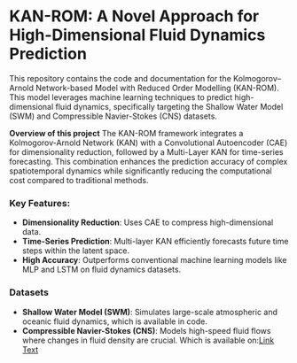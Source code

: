 # KAN-ROM: A Novel Approach for High-Dimensional Fluid Dynamics Prediction

This repository contains the code and documentation for the Kolmogorov–Arnold Network-based Model with Reduced Order Modelling (KAN-ROM). This model leverages machine learning techniques to predict high-dimensional fluid dynamics, specifically targeting the Shallow Water Model (SWM) and Compressible Navier-Stokes (CNS) datasets.

**Overview of this project**
The KAN-ROM framework integrates a Kolmogorov-Arnold Network (KAN) with a Convolutional Autoencoder (CAE) for dimensionality reduction, followed by a Multi-Layer KAN for time-series forecasting. This combination enhances the prediction accuracy of complex spatiotemporal dynamics while significantly reducing the computational cost compared to traditional methods.

### Key Features:
- **Dimensionality Reduction**: Uses CAE to compress high-dimensional data.
- **Time-Series Prediction**: Multi-layer KAN efficiently forecasts future time steps within the latent space.
- **High Accuracy**: Outperforms conventional machine learning models like MLP and LSTM on fluid dynamics datasets.

### Datasets
- **Shallow Water Model (SWM)**: Simulates large-scale atmospheric and oceanic fluid dynamics, which is available in code.
- **Compressible Navier-Stokes (CNS)**: Models high-speed fluid flows where changes in fluid density are crucial. Which is available on:[Link Text](https://darus.uni-stuttgart.de/dataset.xhtml?persistentId=doi:10.18419/darus-2986)



